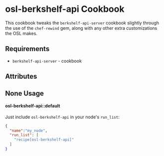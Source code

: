 osl-berkshelf-api Cookbook
==========================

This cookbook tweaks the <code>berkshelf-api-server</code> cookbook slightly through the use of the <code>chef-rewind</code> gem, along with any other extra customizations the OSL makes.

Requirements
------------

  * <code>berkshelf-api-server</code> - cookbook

Attributes
----------

None
Usage
-----
#### osl-berkshelf-api::default

Just include `osl-berkshelf-api` in your node's `run_list`:

```json
{
  "name":"my_node",
  "run_list": [
    "recipe[osl-berkshelf-api]"
  ]
}
```
